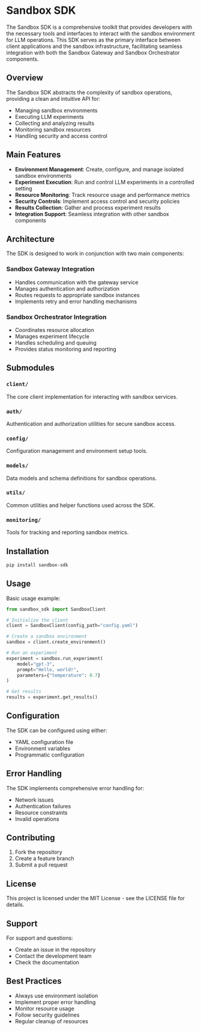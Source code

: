 # Sandbox SDK

The Sandbox SDK is a comprehensive toolkit that provides developers with the necessary tools and interfaces to interact with the sandbox environment for LLM operations. This SDK serves as the primary interface between client applications and the sandbox infrastructure, facilitating seamless integration with both the Sandbox Gateway and Sandbox Orchestrator components.

## Overview

The Sandbox SDK abstracts the complexity of sandbox operations, providing a clean and intuitive API for:
- Managing sandbox environments
- Executing LLM experiments
- Collecting and analyzing results
- Monitoring sandbox resources
- Handling security and access control

## Main Features

- **Environment Management**: Create, configure, and manage isolated sandbox environments
- **Experiment Execution**: Run and control LLM experiments in a controlled setting
- **Resource Monitoring**: Track resource usage and performance metrics
- **Security Controls**: Implement access control and security policies
- **Results Collection**: Gather and process experiment results
- **Integration Support**: Seamless integration with other sandbox components

## Architecture

The SDK is designed to work in conjunction with two main components:

### Sandbox Gateway Integration
- Handles communication with the gateway service
- Manages authentication and authorization
- Routes requests to appropriate sandbox instances
- Implements retry and error handling mechanisms

### Sandbox Orchestrator Integration
- Coordinates resource allocation
- Manages experiment lifecycle
- Handles scheduling and queuing
- Provides status monitoring and reporting

## Submodules

### `client/`
The core client implementation for interacting with sandbox services.

### `auth/`
Authentication and authorization utilities for secure sandbox access.

### `config/`
Configuration management and environment setup tools.

### `models/`
Data models and schema definitions for sandbox operations.

### `utils/`
Common utilities and helper functions used across the SDK.

### `monitoring/`
Tools for tracking and reporting sandbox metrics.

## Installation

```bash
pip install sandbox-sdk
```

## Usage

Basic usage example:

```python
from sandbox_sdk import SandboxClient

# Initialize the client
client = SandboxClient(config_path="config.yaml")

# Create a sandbox environment
sandbox = client.create_environment()

# Run an experiment
experiment = sandbox.run_experiment(
    model="gpt-3",
    prompt="Hello, world!",
    parameters={"temperature": 0.7}
)

# Get results
results = experiment.get_results()
```

## Configuration

The SDK can be configured using either:
- YAML configuration file
- Environment variables
- Programmatic configuration

## Error Handling

The SDK implements comprehensive error handling for:
- Network issues
- Authentication failures
- Resource constraints
- Invalid operations

## Contributing

1. Fork the repository
2. Create a feature branch
3. Submit a pull request

## License

This project is licensed under the MIT License - see the LICENSE file for details.

## Support

For support and questions:
- Create an issue in the repository
- Contact the development team
- Check the documentation

## Best Practices

- Always use environment isolation
- Implement proper error handling
- Monitor resource usage
- Follow security guidelines
- Regular cleanup of resources